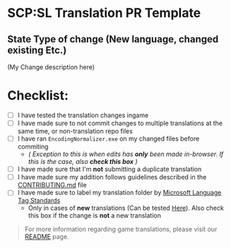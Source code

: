 # **SCP:SL Translation PR Template**

## **State Type of change (New language, changed existing Etc.)**
(My Change description here)

# **Checklist:**
- [ ] I have tested the translation changes ingame
- [ ] I have made sure to not commit changes to multiple translations at the same time, or non-translation repo files
- [ ] I have ran `EncodingNormalizer.exe` on my changed files before commiting 
   -  *( Exception to this is when edits has __only__ been made in-browser. If this is the case, also* ***check this box*** *)*
- [ ] I have made sure that I'm **not** submitting a duplicate translation 
- [ ] I have made sure my addition follows guidelines described in the [CONTRIBUTING.md](https://github.com/CanThisNameNotBeStolenPlease/ModernEnglish-SCPSL/blob/master/.github/CONTRIBUTING.md) file
- [ ] I have made sure to label my translation folder by [Microsoft Language Tag Standards](https://docs.microsoft.com/en-us/openspecs/windows_protocols/ms-lcid/a9eac961-e77d-41a6-90a5-ce1a8b0cdb9c)
   - Only in cases of **new** translations (Can be tested [Here](https://rextester.com/WDXPS97501)). Also check this box if the change is **not** a new translation
> For more information regarding game translations, please visit our [README](https://github.com/CanThisNameNotBeStolenPlease/ModernEnglish-SCPSL/blob/master/README.md) page.
